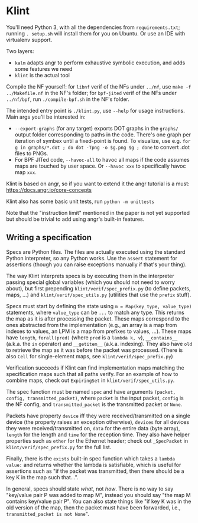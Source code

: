 # Klint

You'll need Python 3, with all the dependencies from `requirements.txt`; running `. setup.sh` will install them for you on Ubuntu.
Or use an IDE with virtualenv support.

Two layers:
- `kalm` adapts angr to perform exhaustive symbolic execution, and adds some features we need
- `klint` is the actual tool

Compile the NF yourself: for `libnf` verif of the NFs under `../nf`, use `make -f ../Makefile.nf` in the NF's folder;
for `bpf-jited` verif of the NFs under `../nf/bpf`, run `./compile-bpf.sh` in the NF's folder.

The intended entry point is `./klint.py`, use `--help` for usage instructions. Main args you'll be interested in:
- `--export-graphs` (for any target) exports DOT graphs in the `graphs/` output folder corresponding to paths in the code.
  There's one graph per iteration of symbex until a fixed-point is found.
  To visualize, use e.g. `for g in graphs/*.dot ; do dot -Tpng -o $g.png $g ; done` to convert .dot files to PNGs.
- For BPF JITed code, `--havoc-all` to havoc all maps if the code assumes maps are touched by user space. Or `--havoc xxx` to specifically havoc map `xxx`.

Klint is based on angr, so if you want to extend it the angr tutorial is a must: https://docs.angr.io/core-concepts

Klint also has some basic unit tests, run `python -m unittests`

Note that the "instruction limit" mentioned in the paper is not yet supported but should be trivial to add using angr's built-in features.


## Writing a specification

Specs are Python files. The files are actually executed using the standard Python interpreter, so any Python works.
Use the `assert` statement for assertions (though you can raise exceptions manually if that's your thing).

The way Klint interprets specs is by executing them in the interpreter passing special global variables (which you should not need to worry about),
but first prepending `klint/verif/spec_prefix.py` (to define packets, maps, ...) and `klint/verif/spec_utils.py` (utilities that use the `prefix` stuff).

Specs must start by defining the state using `m = Map(key_type, value_type)` statements, where `value_type` can be `...` to match any type.
This returns the map as it is after processing the packet.
These maps correspond to the ones abstracted from the implementation (e.g., an array is a map from indexes to values, an LPM is a map from prefixes to values, ...).
These maps have `length`, `forall(pred)` (where `pred` is a `lambda k, v`), `__contains__` (a.k.a. the `in` operator) and `__getitem__` (a.k.a. indexing).
They also have `old` to retrieve the map as it was before the packet was processed.
(There is also `Cell` for single-element maps, see `klint/verif/spec_prefix.py`)

Verification succeeds if Klint can find implementation maps matching the specification maps such that all paths verify.
For an example of how to combine maps, check out `ExpiringSet` in `klint/verif/spec_utils.py`.

The spec function must be named `spec` and have arguments `(packet, config, transmitted_packet)`,
where `packet` is the input packet, `config` is the NF config, and `transmitted_packet` is the transmitted packet or `None`.

Packets have property `device` iff they were received/transmitted on a single device (the property raises an exception otherwise), `devices` for all devices they were received/transmitted on,
`data` for the entire data (byte array), `length` for the length and `time` for the reception time.
They also have helper properties such as `ether` for the Ethernet header; check out `_SpecPacket` in `klint/verif/spec_prefix.py` for the full list.

Finally, there is the `exists` built-in spec function which takes a `lambda value:` and returns whether the lambda is satisfiable,
which is useful for assertions such as "if the packet was transmitted, then there should be a key K in the map such that...".

In general, specs should state _what_, not _how_. There is no way to say "key/value pair P was added to map M", instead you should say "the map M contains key/value pair P".
You can also state things like "if key K was in the old version of the map, then the packet must have been forwarded, i.e., `transmitted_packet is not None`".
